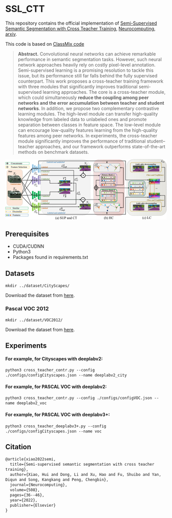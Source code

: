 # SSL_CTT

This repository contains the official implementation of [Semi-Supervised Semantic Segmentation with Cross Teacher Training](https://www.sciencedirect.com/science/article/abs/pii/S0925231222010384),   [Neurocomputing](https://www.sciencedirect.com/science/article/abs/pii/S0925231222010384),  [arxiv](https://arxiv.org/pdf/2209.01327.pdf).

This code is based on [ClassMix code](https://github.com/WilhelmT/ClassMix)



> **Abstract.** Convolutional neural networks can achieve remarkable performance in semantic segmentation tasks. However, such neural network approaches heavily rely on costly pixel-level annotation. Semi-supervised learning is a promising resolution to tackle this issue, but its performance still far falls behind the fully supervised counterpart. This work proposes a cross-teacher training framework with three modules that significantly improves traditional semi-supervised learning approaches. The core is a cross-teacher module, which could simultaneously **reduce the coupling among peer networks and the error accumulation between teacher and student networks**. In addition, we propose two complementary contrastive learning modules. The high-level module can transfer high-quality knowledge from labeled data to unlabeled ones and promote separation between classes in feature space. The low-level module can encourage low-quality features learning from the high-quality features among peer networks. In experiments, the cross-teacher module significantly improves the performance of traditional student–teacher approaches, and our framework outperforms state-of-the-art methods on benchmark datasets.

[![img](https://github.com/1181110317/SSL_CTT/blob/main/img/pipeline.jpg)](https://github.com/1181110317/SSL_CTT/blob/main/img/pipeline.jpg)

## Prerequisites

- CUDA/CUDNN
- Python3
- Packages found in requirements.txt

## Datasets

```
mkdir ../dataset/CityScapes/
```

Download the dataset from [here](https://www.cityscapes-dataset.com/).

### Pascal VOC 2012

```
mkdir ../dataset/VOC2012/
```

Download the dataset from [here](http://host.robots.ox.ac.uk/pascal/VOC/voc2012/).

## Experiments

#### For example, for Cityscapes with deeplabv2:

```
python3 cross_teacher_contr.py --config ./configs/configCityscapes.json --name deeplabv2_city
```

#### For example, for PASCAL VOC with deeplabv2:

```
python3 cross_teacher_contr.py --config ./configs/configVOC.json --name deeplabv2_voc
```

#### For example, for PASCAL VOC with deeplabv3+:

```
python3 cross_teacher_deeplabv3+.py --config ./configs/configCityscapes.json --name voc
```

## Citation

```
@article{xiao2022semi,
  title={Semi-supervised semantic segmentation with cross teacher training},
  author={Xiao, Hui and Dong, Li and Xu, Hao and Fu, Shuibo and Yan, Diqun and Song, Kangkang and Peng, Chengbin},
  journal={Neurocomputing},
  volume={508},
  pages={36--46},
  year={2022},
  publisher={Elsevier}
}
```


